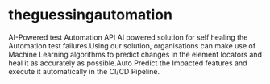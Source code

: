 # theguessingautomation
AI-Powered test Automation API
AI powered solution for self healing the Automation test failures.Using our solution, organisations can make use of Machine Learning algorithms to predict changes in the element locators and heal it as accurately as possible.Auto Predict the Impacted features and execute it automatically in the CI/CD Pipeline.
